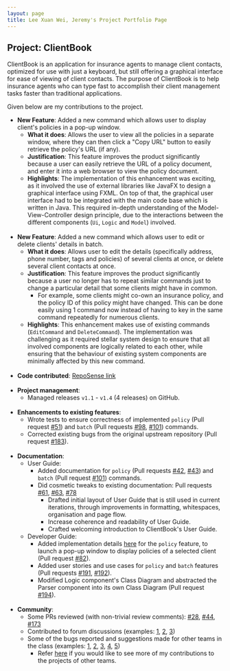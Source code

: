 ```yaml
---
layout: page
title: Lee Xuan Wei, Jeremy's Project Portfolio Page
---
```


## Project: ClientBook

ClientBook is an application for insurance agents to manage client contacts, optimized for use with just a keyboard,
but still offering a graphical interface for ease of viewing of client contacts. The purpose of ClientBook is to help
insurance agents who can type fast to accomplish their client management tasks faster than traditional applications.

Given below are my contributions to the project.

* **New Feature**: Added a new command which allows user to display client's policies in a pop-up window.
    * **What it does**: Allows the user to view all the policies in a separate window, where they can then click a "Copy URL" button to easily retrieve the policy's URL (if any). 
    * **Justification**: This feature improves the product significantly because a user can easily retrieve the URL of a policy document, and enter it into a web browser to view the policy document.
    * **Highlights**: The implementation of this enhancement was exciting, as it involved the use of external libraries like JavaFX to design a graphical interface using FXML. 
      On top of that, the graphical user interface had to be integrated with the main code base which is written in Java. 
      This required in-depth understanding of the Model-View-Controller design principle, due to the interactions between the different components (`Ui`, `Logic` and `Model`) involved.
<br><br>
* **New Feature**: Added a new command which allows user to edit or delete clients' details in batch.
    * **What it does**: Allows user to edit the details (specifically address, phone number, tags and policies) of several clients at once, or delete several client contacts at once.
    * **Justification**: This feature improves the product significantly because a user no longer has to repeat similar commands just to change a particular detail that some clients might have in common. 
      * For example, some clients might co-own an insurance policy, and the policy ID of this policy might have changed. 
      This can be done easily using 1 command now instead of having to key in the same command repeatedly for numerous clients.
    * **Highlights**: This enhancement makes use of existing commands (`EditCommand` and `DeleteCommand`). 
      The implementation was challenging as it required stellar system design to ensure that all involved components are logically related to each other,
      while ensuring that the behaviour of existing system components are minimally affected by this new command. 
<br><br>
* **Code contributed**: [RepoSense link](https://nus-cs2103-ay2021s2.github.io/tp-dashboard/?search=&sort=groupTitle&sortWithin=title&timeframe=commit&mergegroup=&groupSelect=groupByRepos&breakdown=true&checkedFileTypes=docs~functional-code~test-code~other&since=&tabOpen=true&tabType=authorship&tabAuthor=jlxw48&tabRepo=AY2021S2-CS2103T-W15-2%2Ftp%5Bmaster%5D&authorshipIsMergeGroup=false&authorshipFileTypes=docs~functional-code~test-code&authorshipIsBinaryFileTypeChecked=false)
<br><br>
* **Project management**:
    * Managed releases `v1.1` - `v1.4` (4 releases) on GitHub.
<br><br>
* **Enhancements to existing features**:
    * Wrote tests to ensure correctness of implemented `policy` (Pull request [\#51](https://github.com/AY2021S2-CS2103T-W15-2/tp/pull/51))
      and `batch` (Pull requests [\#98](https://github.com/AY2021S2-CS2103T-W15-2/tp/pull/98), 
      [\#101](https://github.com/AY2021S2-CS2103T-W15-2/tp/pull/101)) commands.
    * Corrected existing bugs from the original upstream repository (Pull request [\#183](https://github.com/AY2021S2-CS2103T-W15-2/tp/pull/183)).
<br><br>
* **Documentation**:
    * User Guide:
        * Added documentation for 
          `policy` (Pull requests [\#42](https://github.com/AY2021S2-CS2103T-W15-2/tp/pull/42), [\#43](https://github.com/AY2021S2-CS2103T-W15-2/tp/pull/43)) and
          `batch` (Pull request [\#101](https://github.com/AY2021S2-CS2103T-W15-2/tp/pull/101))
          commands.
        * Did cosmetic tweaks to existing documentation: Pull requests
              [\#61](https://github.com/AY2021S2-CS2103T-W15-2/tp/pull/61),
              [\#63](https://github.com/AY2021S2-CS2103T-W15-2/tp/pull/63), 
              [\#78](https://github.com/AY2021S2-CS2103T-W15-2/tp/pull/78)
            * Drafted initial layout of User Guide that is still used in current iterations, through improvements in formatting, whitespaces, organisation and page flow.
            * Increase coherence and readability of User Guide.
            * Crafted welcoming introduction to ClientBook's User Guide. 
    * Developer Guide:
        * Added implementation details [here](https://ay2021s2-cs2103t-w15-2.github.io/tp/DeveloperGuide.html#feature-to-display-the-insurance-policies-associated-with-a-selected-client) 
          for the `policy` feature, to launch a pop-up window to display policies of a selected client (Pull request [\#82](https://github.com/AY2021S2-CS2103T-W15-2/tp/pull/82)).
        * Added user stories and use cases for `policy` and `batch` features (Pull requests [\#191](https://github.com/AY2021S2-CS2103T-W15-2/tp/pull/191), [\#192](https://github.com/AY2021S2-CS2103T-W15-2/tp/pull/192)).
        * Modified Logic component's Class Diagram and abstracted the Parser component into its own Class Diagram (Pull request [\#194](https://github.com/AY2021S2-CS2103T-W15-2/tp/pull/194)).
<br><br>
* **Community**:
    * Some PRs reviewed (with non-trivial review comments): 
      [\#28](https://github.com/AY2021S2-CS2103T-W15-2/tp/pull/28), 
      [\#44](https://github.com/AY2021S2-CS2103T-W15-2/tp/pull/44), 
      [\#173](https://github.com/AY2021S2-CS2103T-W15-2/tp/pull/173)
    * Contributed to forum discussions (examples: [1](https://github.com/nus-cs2103-AY2021S2/forum/issues/106#issuecomment-774494112), 
      [2](https://github.com/nus-cs2103-AY2021S2/forum/issues/147#issuecomment-779943553), 
      [3](https://github.com/nus-cs2103-AY2021S2/forum/issues/137#issuecomment-779951075))
    * Some of the bugs reported and suggestions made for other teams in the class (examples: [1](https://github.com/AY2021S2-CS2103-T14-1/tp/issues/269), 
      [2](https://github.com/AY2021S2-CS2103-T14-1/tp/issues/260), 
      [3](https://github.com/AY2021S2-CS2103-T14-1/tp/issues/261),
      [4](https://github.com/AY2021S2-CS2103-T14-1/tp/issues/256),
      [5](https://github.com/AY2021S2-CS2103-T14-1/tp/issues/253))
      * Refer [here](https://github.com/jlxw48/ped/issues) if you would like to see more of my contributions to the projects of other teams.
